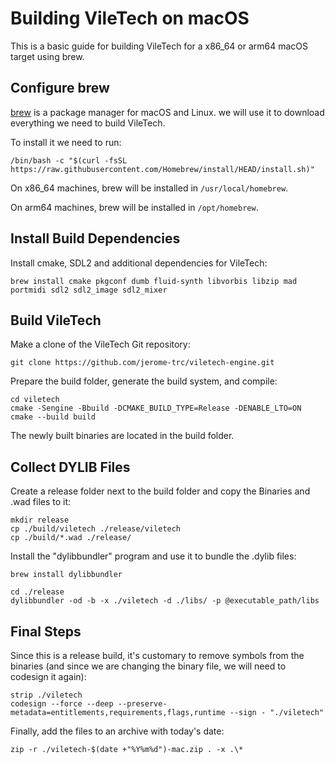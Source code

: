 # Building VileTech on macOS

This is a basic guide for building VileTech for a x86_64 or arm64 macOS target using brew.

## Configure brew
[brew](https://brew.sh) is a package manager for macOS and Linux. we will use it to download everything we need to build VileTech.

To install it we need to run:
```
/bin/bash -c "$(curl -fsSL https://raw.githubusercontent.com/Homebrew/install/HEAD/install.sh)"
```
On x86_64 machines, brew will be installed in `/usr/local/homebrew`.

On arm64 machines, brew will be installed in `/opt/homebrew`.

## Install Build Dependencies

Install cmake, SDL2 and additional dependencies for VileTech:
```
brew install cmake pkgconf dumb fluid-synth libvorbis libzip mad portmidi sdl2 sdl2_image sdl2_mixer
```

## Build VileTech

Make a clone of the VileTech Git repository:
```
git clone https://github.com/jerome-trc/viletech-engine.git
```
Prepare the build folder, generate the build system, and compile:
```
cd viletech
cmake -Sengine -Bbuild -DCMAKE_BUILD_TYPE=Release -DENABLE_LTO=ON
cmake --build build
```

The newly built binaries are located in the build folder.

## Collect DYLIB Files

Create a release folder next to the build folder and copy the Binaries and .wad files to it:
```
mkdir release
cp ./build/viletech ./release/viletech
cp ./build/*.wad ./release/
```

Install the "dylibbundler" program and use it to bundle the .dylib files:

```
brew install dylibbundler

cd ./release
dylibbundler -od -b -x ./viletech -d ./libs/ -p @executable_path/libs
```

## Final Steps

Since this is a release build, it's customary to remove symbols from the binaries (and since we are changing the binary file, we will need to codesign it again):

```
strip ./viletech
codesign --force --deep --preserve-metadata=entitlements,requirements,flags,runtime --sign - "./viletech"
```
Finally, add the files to an archive with today's date:
```
zip -r ./viletech-$(date +"%Y%m%d")-mac.zip . -x .\*
```
